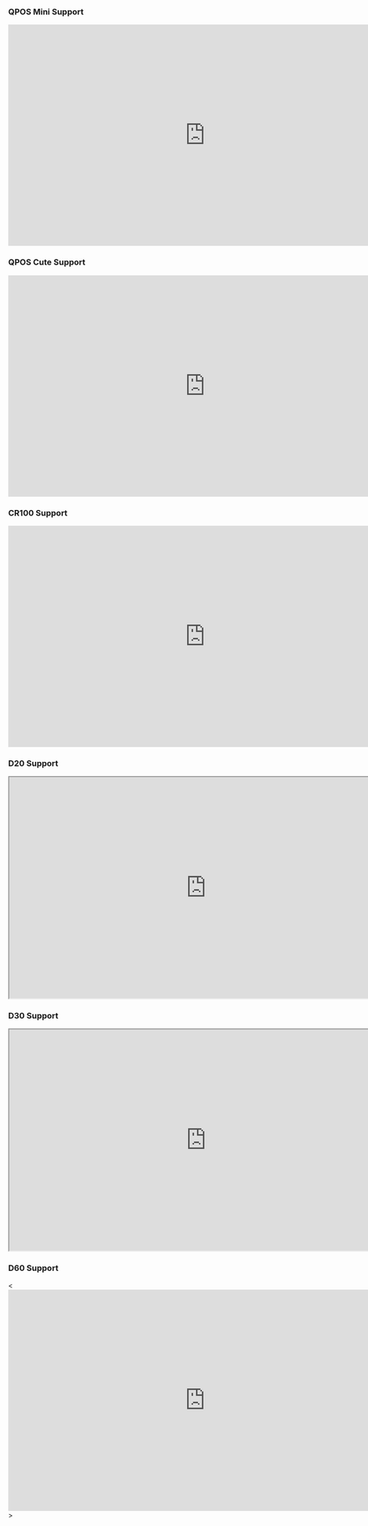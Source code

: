 ### QPOS Mini Support
<iframe width="800" height="450" src="https://www.youtube.com/embed/hjEGLkQVw1M?si=L6u-bDdomONo5qdd"  frameborder="0" allow="accelerometer; autoplay; clipboard-write; encrypted-media; gyroscope; picture-in-picture; web-share" allowfullscreen></iframe>

### QPOS Cute Support
<iframe width="800" height="450" src="https://www.youtube.com/embed/NXjIioQUrlc?si=pKfPMRd2iubDYuMU"  frameborder="0" allow="accelerometer; autoplay; clipboard-write; encrypted-media; gyroscope; picture-in-picture; web-share" allowfullscreen></iframe>

### CR100 Support
<iframe width="800" height="450" src="https://www.youtube.com/embed/B1FSnUImNZE?si=PL1aVJMN-Ygn_PuU" frameborder="0" allow="accelerometer; autoplay; clipboard-write; encrypted-media; gyroscope; picture-in-picture; web-share" allowfullscreen></iframe>

### D20 Support
<iframe width="800" height="450" src="https://www.youtube.com/embed/Ru2gYqXvGH8?si=aHgeheViiwHA91Zq"  frameborder="0" allow="accelerometer; autoplay; clipboard-write; encrypted-media; gyroscope; picture-in-picture; web-share"  allowfullscreen></iframe>

### D30 Support
<iframe width="800" height="450" src="https://www.youtube.com/embed/EK2WSlqW4R0?si=takI-0Nre02K4pTV"  frameborder="0" allow="accelerometer; autoplay; clipboard-write; encrypted-media; gyroscope; picture-in-picture; web-share"  allowfullscreen></iframe>

### D60 Support
<<iframe width="800" height="450" src="https://www.youtube.com/embed/VBGmPlES7nQ?si=dIuuvbm0P0O5iCZf"  frameborder="0" allow="accelerometer; autoplay; clipboard-write; encrypted-media; gyroscope; picture-in-picture; web-share"  allowfullscreen></iframe>>
